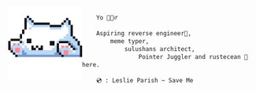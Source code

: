 <img align='left' src='typu.gif' width='150' />

```
    Yo 🙋🏽‍♂️
    
    Aspiring reverse engineer👾,
        meme typer,
            sulushans architect,
                Pointer Juggler and rustecean 🦀 here.

    💿 : Leslie Parish ~ Save Me
```
